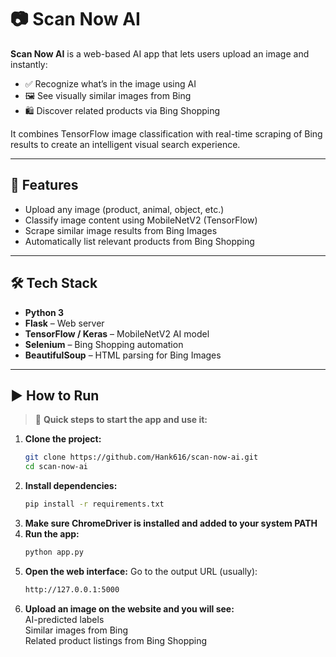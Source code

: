 # 📷 Scan Now AI

**Scan Now AI** is a web-based AI app that lets users upload an image and instantly:

- ✅ Recognize what’s in the image using AI
- 🖼️ See visually similar images from Bing
- 🛍️ Discover related products via Bing Shopping

It combines TensorFlow image classification with real-time scraping of Bing results to create an intelligent visual search experience.

---

## 🚀 Features

- Upload any image (product, animal, object, etc.)
- Classify image content using MobileNetV2 (TensorFlow)
- Scrape similar image results from Bing Images
- Automatically list relevant products from Bing Shopping

---

## 🛠️ Tech Stack

- **Python 3**
- **Flask** – Web server
- **TensorFlow / Keras** – MobileNetV2 AI model
- **Selenium** – Bing Shopping automation
- **BeautifulSoup** – HTML parsing for Bing Images

---

## ▶️ How to Run

> 🔧 **Quick steps to start the app and use it:**

1. **Clone the project:**
   ```bash
   git clone https://github.com/Hank616/scan-now-ai.git
   cd scan-now-ai
2. **Install dependencies:**
   ```bash
   pip install -r requirements.txt
3. **Make sure ChromeDriver is installed and added to your system PATH**
4. **Run the app:**
   ```bash
   python app.py
5. **Open the web interface:**
   Go to the output URL (usually):
   ```bash
   http://127.0.0.1:5000
6. **Upload an image on the website and you will see:**  
   AI-predicted labels  
  Similar images from Bing  
  Related product listings from Bing Shopping  
